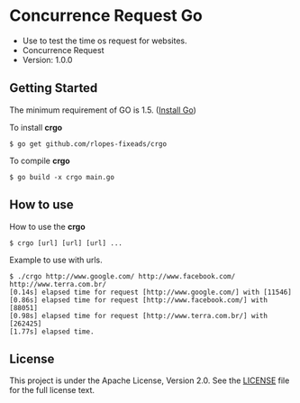 # Concurrence Request Go #

- Use to test the time os request for websites.
- Concurrence Request 
- Version: 1.0.0


## Getting Started

The minimum requirement of GO is 1.5. ([Install Go](https://golang.org/dl/))

To install **crgo**
```
$ go get github.com/rlopes-fixeads/crgo
```
    
To compile **crgo**
```
$ go build -x crgo main.go
```
 
## How to use

How to use the **crgo**
```
$ crgo [url] [url] [url] ...
```
    
Example to use with urls.    
```
$ ./crgo http://www.google.com/ http://www.facebook.com/ http://www.terra.com.br/
[0.14s] elapsed time for request [http://www.google.com/] with [11546] 
[0.86s] elapsed time for request [http://www.facebook.com/] with [88051] 
[0.98s] elapsed time for request [http://www.terra.com.br/] with [262425] 
[1.77s] elapsed time.
```

## License

This project is under the Apache License, Version 2.0. See the [LICENSE](LICENSE) file for the full license text.